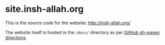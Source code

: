 # site.insh-allah.org

This is the source code for the website: http://insh-allah.org/

The website itself is hosted in the `/docs/` directory as per [GitHub gh-pages directions](https://help.github.com/en/articles/configuring-a-publishing-source-for-github-pages).
